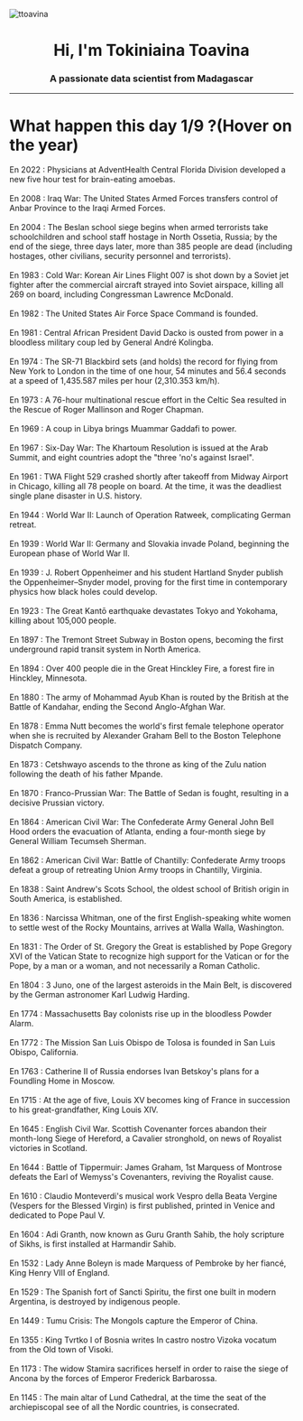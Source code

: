 
<p align="left"> <img src="https://komarev.com/ghpvc/?username=ttoavina&label=Profile%20views&color=0e75b6&style=flat" alt="ttoavina" /> </p>
<h1 align="center">Hi, I'm Tokiniaina Toavina</h1>
<h3 align="center">A passionate data scientist from Madagascar</h3>
    
<hr/>
<h1> What happen this day 1/9 ?(Hover on the year)</h1>

En 2022 : Physicians at AdventHealth Central Florida Division developed a new five hour test for brain-eating amoebas.
<br/><br/>
En 2008 : Iraq War: The United States Armed Forces transfers control of Anbar Province to the Iraqi Armed Forces.
<br/><br/>
En 2004 : The Beslan school siege begins when armed terrorists take schoolchildren and school staff hostage in North Ossetia, Russia; by the end of the siege, three days later, more than 385 people are dead (including hostages, other civilians, security personnel and terrorists).
<br/><br/>
En 1983 : Cold War: Korean Air Lines Flight 007 is shot down by a Soviet jet fighter after the commercial aircraft strayed into Soviet airspace, killing all 269 on board, including Congressman Lawrence McDonald.
<br/><br/>
En 1982 : The United States Air Force Space Command is founded.
<br/><br/>
En 1981 : Central African President David Dacko is ousted from power in a bloodless military coup led by General André Kolingba.
<br/><br/>
En 1974 : The SR-71 Blackbird sets (and holds) the record for flying from New York to London in the time of one hour, 54 minutes and 56.4 seconds at a speed of 1,435.587 miles per hour (2,310.353 km/h).
<br/><br/>
En 1973 : A 76-hour multinational rescue effort in the Celtic Sea resulted in the Rescue of Roger Mallinson and Roger Chapman.
<br/><br/>
En 1969 : A coup in Libya brings Muammar Gaddafi to power.
<br/><br/>
En 1967 : Six-Day War: The Khartoum Resolution is issued at the Arab Summit, and eight countries adopt the "three 'no's against Israel".
<br/><br/>
En 1961 : TWA Flight 529 crashed shortly after takeoff from Midway Airport in Chicago, killing all 78 people on board. At the time, it was the deadliest single plane disaster in U.S. history.
<br/><br/>
En 1944 : World War II: Launch of Operation Ratweek, complicating German retreat.
<br/><br/>
En 1939 : World War II: Germany and Slovakia invade Poland, beginning the European phase of World War II.
<br/><br/>
En 1939 : J. Robert Oppenheimer and his student Hartland Snyder publish the Oppenheimer–Snyder model, proving for the first time in contemporary physics how black holes could develop.
<br/><br/>
En 1923 : The Great Kantō earthquake devastates Tokyo and Yokohama, killing about 105,000 people.
<br/><br/>
En 1897 : The Tremont Street Subway in Boston opens, becoming the first underground rapid transit system in North America.
<br/><br/>
En 1894 : Over 400 people die in the Great Hinckley Fire, a forest fire in Hinckley, Minnesota.
<br/><br/>
En 1880 : The army of Mohammad Ayub Khan is routed by the British at the Battle of Kandahar, ending the Second Anglo-Afghan War.
<br/><br/>
En 1878 : Emma Nutt becomes the world's first female telephone operator when she is recruited by Alexander Graham Bell to the Boston Telephone Dispatch Company.
<br/><br/>
En 1873 : Cetshwayo ascends to the throne as king of the Zulu nation following the death of his father Mpande.
<br/><br/>
En 1870 : Franco-Prussian War: The Battle of Sedan is fought, resulting in a decisive Prussian victory.
<br/><br/>
En 1864 : American Civil War: The Confederate Army General John Bell Hood orders the evacuation of Atlanta, ending a four-month siege by General William Tecumseh Sherman.
<br/><br/>
En 1862 : American Civil War: Battle of Chantilly: Confederate Army troops defeat a group of retreating Union Army troops in Chantilly, Virginia.
<br/><br/>
En 1838 : Saint Andrew's Scots School, the oldest school of British origin in South America, is established.
<br/><br/>
En 1836 : Narcissa Whitman, one of the first English-speaking white women to settle west of the Rocky Mountains, arrives at Walla Walla, Washington.
<br/><br/>
En 1831 : The Order of St. Gregory the Great is established by Pope Gregory XVI of the Vatican State to recognize high support for the Vatican or for the Pope, by a man or a woman, and not necessarily a Roman Catholic.
<br/><br/>
En 1804 : 3 Juno, one of the largest asteroids in the Main Belt, is discovered by the German astronomer Karl Ludwig Harding.
<br/><br/>
En 1774 : Massachusetts Bay colonists rise up in the bloodless Powder Alarm.
<br/><br/>
En 1772 : The Mission San Luis Obispo de Tolosa is founded in San Luis Obispo, California.
<br/><br/>
En 1763 : Catherine II of Russia endorses Ivan Betskoy's plans for a Foundling Home in Moscow.
<br/><br/>
En 1715 : At the age of five, Louis XV becomes king of France in succession to his great-grandfather, King Louis XIV.
<br/><br/>
En 1645 : English Civil War. Scottish Covenanter forces abandon their month-long Siege of Hereford, a Cavalier stronghold, on news of Royalist victories in Scotland.
<br/><br/>
En 1644 : Battle of Tippermuir: James Graham, 1st Marquess of Montrose defeats the Earl of Wemyss's Covenanters, reviving the Royalist cause.
<br/><br/>
En 1610 : Claudio Monteverdi's musical work Vespro della Beata Vergine (Vespers for the Blessed Virgin) is first published, printed in Venice and dedicated to Pope Paul V.
<br/><br/>
En 1604 : Adi Granth, now known as Guru Granth Sahib, the holy scripture of Sikhs, is first installed at Harmandir Sahib.
<br/><br/>
En 1532 : Lady Anne Boleyn is made Marquess of Pembroke by her fiancé, King Henry VIII of England.
<br/><br/>
En 1529 : The Spanish fort of Sancti Spiritu, the first one built in modern Argentina, is destroyed by indigenous people.
<br/><br/>
En 1449 : Tumu Crisis: The Mongols capture the Emperor of China.
<br/><br/>
En 1355 : King Tvrtko I of Bosnia writes In castro nostro Vizoka vocatum from the Old town of Visoki.
<br/><br/>
En 1173 : The widow Stamira sacrifices herself in order to raise the siege of Ancona by the forces of Emperor Frederick Barbarossa.
<br/><br/>
En 1145 : The main altar of Lund Cathedral, at the time the seat of the archiepiscopal see of all the Nordic countries, is consecrated.
<br/><br/>

